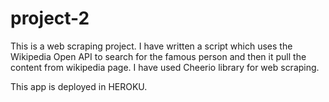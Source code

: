 # project-2
This is a web scraping project. I have written a script which uses the Wikipedia Open API to search for the famous person and then it pull the content from wikipedia page.
I have used Cheerio library for web scraping.

This app is deployed in HEROKU.
